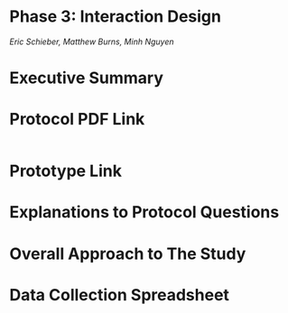 # Phase 3: Interaction Design

*Eric Schieber, Matthew Burns, Minh Nguyen*

# Executive Summary

# Protocol PDF Link

<a href="https://discordapp.com/channels/808811104058212402/808811104058212407/844064670948130866" class="image fit" ><img src="images/marr_pic.jpg" alt=""></a>

# Prototype Link

# Explanations to Protocol Questions

# Overall Approach to The Study

# Data Collection Spreadsheet
